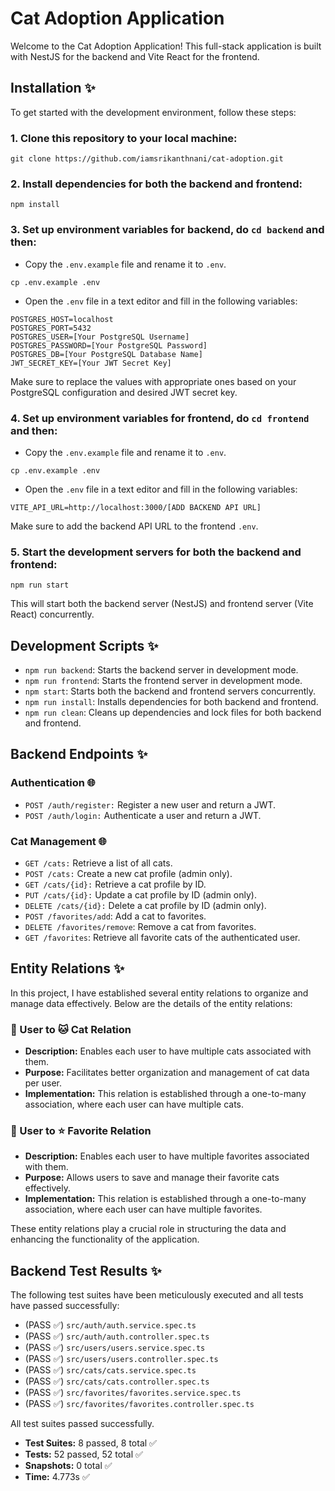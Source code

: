 # Cat Adoption Application

Welcome to the Cat Adoption Application! This full-stack application is built with NestJS for the backend and Vite React for the frontend.

## Installation :sparkles:

To get started with the development environment, follow these steps:

### 1. Clone this repository to your local machine:

```
git clone https://github.com/iamsrikanthnani/cat-adoption.git
```

### 2. Install dependencies for both the backend and frontend:

```
npm install
```

### 3. Set up environment variables for **backend**, do `cd backend` and then:

- Copy the `.env.example` file and rename it to `.env`.

```
cp .env.example .env
```

- Open the `.env` file in a text editor and fill in the following variables:

```
POSTGRES_HOST=localhost
POSTGRES_PORT=5432
POSTGRES_USER=[Your PostgreSQL Username]
POSTGRES_PASSWORD=[Your PostgreSQL Password]
POSTGRES_DB=[Your PostgreSQL Database Name]
JWT_SECRET_KEY=[Your JWT Secret Key]
```

Make sure to replace the values with appropriate ones based on your PostgreSQL configuration and desired JWT secret key.

### 4. Set up environment variables for **frontend**, do `cd frontend` and then:

- Copy the `.env.example` file and rename it to `.env`.

```
cp .env.example .env
```

- Open the `.env` file in a text editor and fill in the following variables:

```
VITE_API_URL=http://localhost:3000/[ADD BACKEND API URL]
```

Make sure to add the backend API URL to the frontend `.env`.

### 5. Start the development servers for both the backend and frontend:

```
npm run start
```

This will start both the backend server (NestJS) and frontend server (Vite React) concurrently.

## Development Scripts :sparkles:

- `npm run backend`: Starts the backend server in development mode.
- `npm run frontend`: Starts the frontend server in development mode.
- `npm start`: Starts both the backend and frontend servers concurrently.
- `npm run install`: Installs dependencies for both backend and frontend.
- `npm run clean`: Cleans up dependencies and lock files for both backend and frontend.

## Backend Endpoints :sparkles:

### Authentication 🌐

- `POST /auth/register:` Register a new user and return a JWT.
- `POST /auth/login:` Authenticate a user and return a JWT.

### Cat Management 🌐

- `GET /cats:` Retrieve a list of all cats.
- `POST /cats:` Create a new cat profile (admin only).
- `GET /cats/{id}:` Retrieve a cat profile by ID.
- `PUT /cats/{id}:` Update a cat profile by ID (admin only).
- `DELETE /cats/{id}:` Delete a cat profile by ID (admin only).
- `POST /favorites/add`: Add a cat to favorites.
- `DELETE /favorites/remove`: Remove a cat from favorites.
- `GET /favorites`: Retrieve all favorite cats of the authenticated user.

## Entity Relations :sparkles:

In this project, I have established several entity relations to organize and manage data effectively. Below are the details of the entity relations:

### 👤 User to 🐱 Cat Relation

- **Description:** Enables each user to have multiple cats associated with them.
- **Purpose:** Facilitates better organization and management of cat data per user.
- **Implementation:** This relation is established through a one-to-many association, where each user can have multiple cats.

### 👤 User to ⭐ Favorite Relation

- **Description:** Enables each user to have multiple favorites associated with them.
- **Purpose:** Allows users to save and manage their favorite cats effectively.
- **Implementation:** This relation is established through a one-to-many association, where each user can have multiple favorites.

These entity relations play a crucial role in structuring the data and enhancing the functionality of the application.

## Backend Test Results :sparkles:

The following test suites have been meticulously executed and all tests have passed successfully:

- (PASS :white_check_mark:) `src/auth/auth.service.spec.ts`
- (PASS :white_check_mark:) `src/auth/auth.controller.spec.ts`
- (PASS :white_check_mark:) `src/users/users.service.spec.ts`
- (PASS :white_check_mark:) `src/users/users.controller.spec.ts`
- (PASS :white_check_mark:) `src/cats/cats.service.spec.ts`
- (PASS :white_check_mark:) `src/cats/cats.controller.spec.ts`
- (PASS :white_check_mark:) `src/favorites/favorites.service.spec.ts`
- (PASS :white_check_mark:) `src/favorites/favorites.controller.spec.ts`

All test suites passed successfully.

- **Test Suites:** 8 passed, 8 total :white_check_mark:
- **Tests:** 52 passed, 52 total :white_check_mark:
- **Snapshots:** 0 total :white_check_mark:
- **Time:** 4.773s :white_check_mark:
